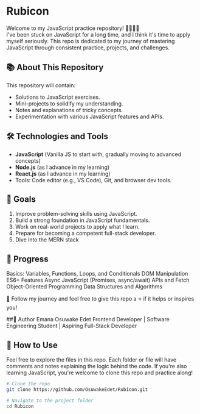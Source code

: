 # Rubicon

Welcome to my JavaScript practice repository! 👩‍💻👨‍💻  
I've been stuck on JavaScript for a long time, and I think it's time to apply myself seriously. This repo is dedicated to my journey of mastering JavaScript through consistent practice, projects, and challenges.

## 📚 About This Repository
This repository will contain:
- Solutions to JavaScript exercises.
- Mini-projects to solidify my understanding.
- Notes and explanations of tricky concepts.
- Experimentation with various JavaScript features and APIs.

## 🛠️ Technologies and Tools
- **JavaScript** (Vanilla JS to start with, gradually moving to advanced concepts)
- **Node.js** (as I advance in my learning)
- **React.js** (as I advance in my learning)
- Tools: Code editor (e.g., VS Code), Git, and browser dev tools.

## 🌱 Goals
1. Improve problem-solving skills using JavaScript.
2. Build a strong foundation in JavaScript fundamentals.
3. Work on real-world projects to apply what I learn.
4. Prepare for becoming a competent full-stack developer.
5. Dive into the MERN stack

 ## 🧭 Progress
 Basics: Variables, Functions, Loops, and Conditionals
 DOM Manipulation
 ES6+ Features
 Async JavaScript (Promises, async/await)
 APIs and Fetch
 Object-Oriented Programming
 Data Structures and Algorithms

🌟 Follow my journey and feel free to give this repo a ⭐ if it helps or inspires you!

##🔖 Author
Emana Osuwake Edet
Frontend Developer | Software Engineering Student | Aspiring Full-Stack Developer

## 🔗 How to Use
Feel free to explore the files in this repo. Each folder or file will have comments and notes explaining the logic behind the code. If you're also learning JavaScript, you're welcome to clone this repo and practice along!

```bash
# Clone the repo
git clone https://github.com/OsuwakeEdet/Rubicon.git

# Navigate to the project folder
cd Rubicon
